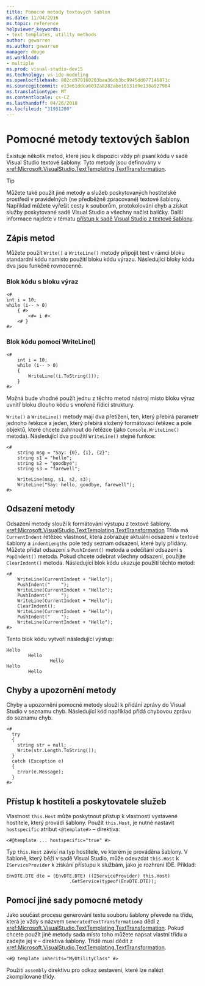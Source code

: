 ```yaml
---
title: Pomocné metody textových šablon
ms.date: 11/04/2016
ms.topic: reference
helpviewer_keywords:
- text templates, utility methods
author: gewarren
ms.author: gewarren
manager: douge
ms.workload:
- multiple
ms.prod: visual-studio-dev15
ms.technology: vs-ide-modeling
ms.openlocfilehash: 802cd979160203baa36db3bc9945dd077146871c
ms.sourcegitcommit: e13e61ddea6032a8282abe16131d9e136a927984
ms.translationtype: MT
ms.contentlocale: cs-CZ
ms.lasthandoff: 04/26/2018
ms.locfileid: "31951200"
---
```

# <a name="text-template-utility-methods"></a>Pomocné metody textových šablon

Existuje několik metod, které jsou k dispozici vždy při psaní kódu v sadě Visual Studio textové šablony. Tyto metody jsou definovány v <xref:Microsoft.VisualStudio.TextTemplating.TextTransformation>.

> [!TIP]
> Můžete také použít jiné metody a služeb poskytovaných hostitelské prostředí v pravidelných (ne předběžně zpracované) textové šablony. Například můžete vyřešit cesty k souborům, protokolování chyb a získat služby poskytované sadě Visual Studio a všechny načíst balíčky. Další informace najdete v tématu [přístup k sadě Visual Studio z textové šablony](http://msdn.microsoft.com/0556f20c-fef4-41a9-9597-53afab4ab9e4).

## <a name="write-methods"></a>Zápis metod

Můžete použít `Write()` a `WriteLine()` metody připojit text v rámci bloku standardní kódu namísto použití bloku kódu výrazu. Následující bloky kódu dva jsou funkčně rovnocenné.

### <a name="code-block-with-an-expression-block"></a>Blok kódu s bloku výraz

```
<#
int i = 10;
while (i-- > 0)
    { #>
        <#= i #>
    <# }
#>
```

### <a name="code-block-using-writeline"></a>Blok kódu pomocí WriteLine()

```
<#
    int i = 10;
    while (i-- > 0)
    {
        WriteLine((i.ToString()));
    }
#>
```

Možná bude vhodné použít jednu z těchto metod nástroj místo bloku výraz uvnitř bloku dlouho kódu s vnořené řídicí struktury.

`Write()` a `WriteLine()` metody mají dva přetížení, ten, který přebírá parametr jednoho řetězce a jeden, který přebírá složený formátovací řetězec a pole objektů, které chcete zahrnout do řetězce (jako `Console.WriteLine()` metoda). Následující dva použití `WriteLine()` stejné funkce:

```
<#
    string msg = "Say: {0}, {1}, {2}";
    string s1 = "hello";
    string s2 = "goodbye";
    string s3 = "farewell";

    WriteLine(msg, s1, s2, s3);
    WriteLine("Say: hello, goodbye, farewell");
#>
```

## <a name="indentation-methods"></a>Odsazení metody

Odsazení metody slouží k formátování výstupu z textové šablony. <xref:Microsoft.VisualStudio.TextTemplating.TextTransformation> Třída má `CurrentIndent` řetězec vlastnost, která zobrazuje aktuální odsazení v textové šablony a `indentLengths` pole tedy seznam odsazení, které byly přidány. Můžete přidat odsazení s `PushIndent()` metoda a odečítání odsazení s `PopIndent()` metoda. Pokud chcete odebrat všechny odsazení, použijte `ClearIndent()` metoda. Následující blok kódu ukazuje použití těchto metod:

```
<#
    WriteLine(CurrentIndent + "Hello");
    PushIndent("    ");
    WriteLine(CurrentIndent + "Hello");
    PushIndent("    ");
    WriteLine(CurrentIndent + "Hello");
    ClearIndent();
    WriteLine(CurrentIndent + "Hello");
    PushIndent("    ");
    WriteLine(CurrentIndent + "Hello");
#>
```

Tento blok kódu vytvoří následující výstup:

```
Hello
        Hello
                Hello
Hello
        Hello
```

## <a name="error-and-warning-methods"></a>Chyby a upozornění metody

Chyby a upozornění pomocné metody slouží k přidání zprávy do Visual Studio v seznamu chyb. Následující kód například přidá chybovou zprávu do seznamu chyb.

```
<#
  try
  {
    string str = null;
    Write(str.Length.ToString());
  }
  catch (Exception e)
  {
    Error(e.Message);
  }
#>
```

## <a name="access-to-host-and-service-provider"></a>Přístup k hostiteli a poskytovatele služeb

Vlastnost `this.Host` může poskytnout přístup k vlastnosti vystavené hostitele, který provádí šablony. Použít `this.Host`, je nutné nastavit `hostspecific` atribut `<@template#>` – direktiva:

`<#@template ... hostspecific="true" #>`

Typ `this.Host` závisí na typ hostitele, ve kterém je prováděna šablony. V šabloně, který běží v sadě Visual Studio, může odevzdat `this.Host` k `IServiceProvider` k získání přístupu k službám, jako je rozhraní IDE. Příklad:

```
EnvDTE.DTE dte = (EnvDTE.DTE) ((IServiceProvider) this.Host)
                       .GetService(typeof(EnvDTE.DTE));
```

## <a name="using-a-different-set-of-utility-methods"></a>Pomocí jiné sady pomocné metody

Jako součást procesu generování textu souboru šablony převede na třídu, která je vždy s názvem `GeneratedTextTransformation`a dědí z <xref:Microsoft.VisualStudio.TextTemplating.TextTransformation>. Pokud chcete použít jiné metody sada místo toho můžete napsat vlastní třídu a zadejte jej v – direktiva šablony. Třídě musí dědit z <xref:Microsoft.VisualStudio.TextTemplating.TextTransformation>.

```
<#@ template inherits="MyUtilityClass" #>
```

Použití `assembly` direktivu pro odkaz sestavení, které lze nalézt zkompilované třídy.